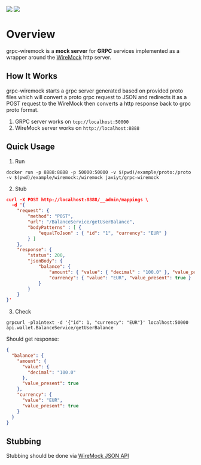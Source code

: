 [![](https://images.microbadger.com/badges/version/javiyt/grpc-wiremock.svg)](https://microbadger.com/images/javiyt/grpc-wiremock "Get your own version badge on microbadger.com")
[![](https://images.microbadger.com/badges/image/javiyt/grpc-wiremock.svg)](https://microbadger.com/images/javiyt/grpc-wiremock "Get your own image badge on microbadger.com")

# Overview
grpc-wiremock is a **mock server** for **GRPC** services implemented as a wrapper around the [WireMock](http://wiremock.org) http server.

## How It Works
grpc-wiremock starts a grpc server generated based on provided proto files which will convert a proto grpc request to JSON and redirects it as a POST request to the WireMock then converts a http response back to grpc proto format.
1. GRPC server works on `tcp://localhost:50000`
2. WireMock server works on `http://localhost:8888`

## Quick Usage
1) Run 
```posh
docker run -p 8888:8888 -p 50000:50000 -v $(pwd)/example/proto:/proto -v $(pwd)/example/wiremock:/wiremock javiyt/grpc-wiremock
```

2) Stub 
```json
curl -X POST http://localhost:8888/__admin/mappings \
  -d '{
    "request": {
        "method": "POST",
        "url": "/BalanceService/getUserBalance",
        "bodyPatterns" : [ {
            "equalToJson" : { "id": "1", "currency": "EUR" }
        } ]
    },
    "response": {
        "status": 200,
        "jsonBody": { 
            "balance": { 
                "amount": { "value": { "decimal" : "100.0" }, "value_present": true },
                "currency": { "value": "EUR", "value_present": true }
            } 
        }
    }
}'
```

3) Check 
```posh
grpcurl -plaintext -d '{"id": 1, "currency": "EUR"}' localhost:50000 api.wallet.BalanceService/getUserBalance
```

Should get response:
```json
{
  "balance": {
    "amount": {
      "value": {
        "decimal": "100.0"
      },
      "value_present": true
    },
    "currency": {
      "value": "EUR",
      "value_present": true
    }
  }
}
```
## Stubbing

Stubbing should be done via [WireMock JSON API](http://wiremock.org/docs/stubbing/) 
